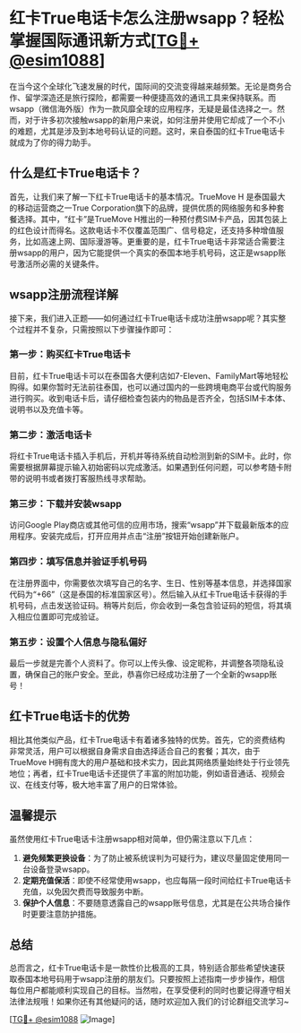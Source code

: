 # 红卡True电话卡怎么注册wsapp？轻松掌握国际通讯新方式[[TG💪+ @esim1088](https://t.me/s/esim1088)]

在当今这个全球化飞速发展的时代，国际间的交流变得越来越频繁。无论是商务合作、留学深造还是旅行探险，都需要一种便捷高效的通讯工具来保持联系。而wsapp（微信海外版）作为一款风靡全球的应用程序，无疑是最佳选择之一。然而，对于许多初次接触wsapp的新用户来说，如何注册并使用它却成了一个不小的难题，尤其是涉及到本地号码认证的问题。这时，来自泰国的红卡True电话卡就成为了你的得力助手。

## 什么是红卡True电话卡？

首先，让我们来了解一下红卡True电话卡的基本情况。TrueMove H 是泰国最大的移动运营商之一True Corporation旗下的品牌，提供优质的网络服务和多种套餐选择。其中，“红卡”是TrueMove H推出的一种预付费SIM卡产品，因其包装上的红色设计而得名。这款电话卡不仅覆盖范围广、信号稳定，还支持多种增值服务，比如高速上网、国际漫游等。更重要的是，红卡True电话卡非常适合需要注册wsapp的用户，因为它能提供一个真实的泰国本地手机号码，这正是wsapp账号激活所必需的关键条件。

## wsapp注册流程详解

接下来，我们进入正题——如何通过红卡True电话卡成功注册wsapp呢？其实整个过程并不复杂，只需按照以下步骤操作即可：

### 第一步：购买红卡True电话卡

目前，红卡True电话卡可以在泰国各大便利店如7-Eleven、FamilyMart等地轻松购得。如果你暂时无法前往泰国，也可以通过国内的一些跨境电商平台或代购服务进行购买。收到电话卡后，请仔细检查包装内的物品是否齐全，包括SIM卡本体、说明书以及充值卡等。

### 第二步：激活电话卡

将红卡True电话卡插入手机后，开机并等待系统自动检测到新的SIM卡。此时，你需要根据屏幕提示输入初始密码以完成激活。如果遇到任何问题，可以参考随卡附带的说明书或者拨打客服热线寻求帮助。

### 第三步：下载并安装wsapp

访问Google Play商店或其他可信的应用市场，搜索“wsapp”并下载最新版本的应用程序。安装完成后，打开应用并点击“注册”按钮开始创建新账户。

### 第四步：填写信息并验证手机号码

在注册界面中，你需要依次填写自己的名字、生日、性别等基本信息，并选择国家代码为“+66”（这是泰国的标准国家区号）。然后输入从红卡True电话卡获得的手机号码，点击发送验证码。稍等片刻后，你会收到一条包含验证码的短信，将其填入相应位置即可完成验证。

### 第五步：设置个人信息与隐私偏好

最后一步就是完善个人资料了。你可以上传头像、设定昵称，并调整各项隐私设置，确保自己的账户安全。至此，恭喜你已经成功注册了一个全新的wsapp账号！

## 红卡True电话卡的优势

相比其他类似产品，红卡True电话卡有着诸多独特的优势。首先，它的资费结构非常灵活，用户可以根据自身需求自由选择适合自己的套餐；其次，由于TrueMove H拥有庞大的用户基础和技术实力，因此其网络质量始终处于行业领先地位；再者，红卡True电话卡还提供了丰富的附加功能，例如语音通话、视频会议、在线支付等，极大地丰富了用户的日常体验。

## 温馨提示

虽然使用红卡True电话卡注册wsapp相对简单，但仍需注意以下几点：

1. **避免频繁更换设备**：为了防止被系统误判为可疑行为，建议尽量固定使用同一台设备登录wsapp。
2. **定期充值保活**：即使不经常使用wsapp，也应每隔一段时间给红卡True电话卡充值，以免因欠费而导致服务中断。
3. **保护个人信息**：不要随意透露自己的wsapp账号信息，尤其是在公共场合操作时更要注意防护措施。

## 总结

总而言之，红卡True电话卡是一款性价比极高的工具，特别适合那些希望快速获取泰国本地号码用于wsapp注册的朋友们。只要按照上述指南一步步操作，相信每位用户都能顺利实现自己的目标。当然啦，在享受便利的同时也要记得遵守相关法律法规哦！如果你还有其他疑问的话，随时欢迎加入我们的讨论群组交流学习~ 

[[TG💪+ @esim1088](https://t.me/s/esim1088) ![Image](https://i.postimg.cc/4NQfJmqS/Snipaste-2025-05-13-00-14-12.png)]